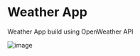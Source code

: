 # Weather App

Weather App build using OpenWeather API

![image](https://user-images.githubusercontent.com/77417865/154510409-f643194d-b4ff-45fb-a604-a545e06175cc.png)
